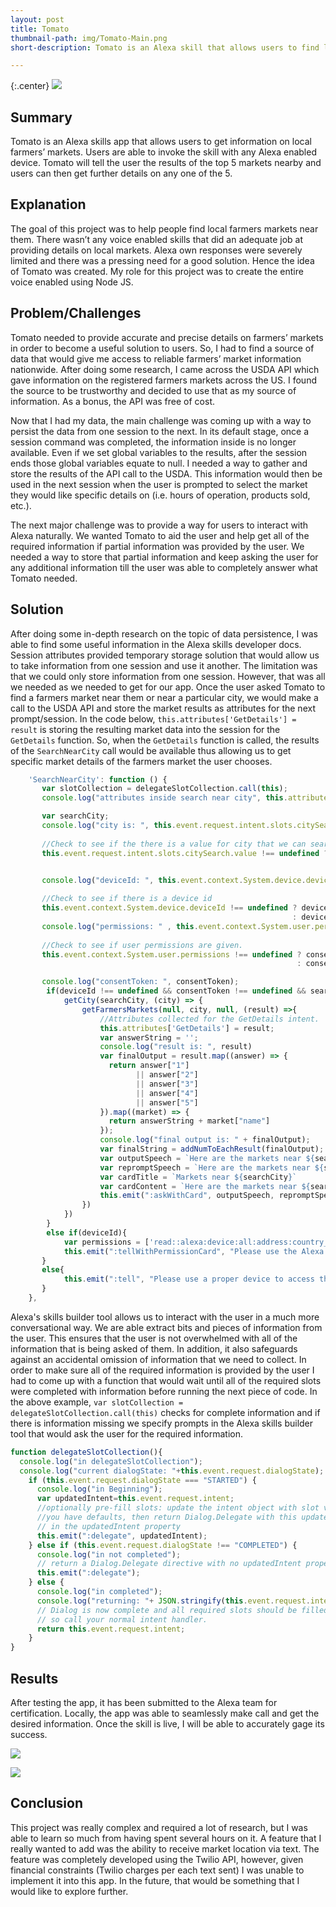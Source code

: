 ```yaml
---
layout: post
title: Tomato
thumbnail-path: img/Tomato-Main.png
short-description: Tomato is an Alexa skill that allows users to find local farmers market information.

---
```


{:.center}
![]({{site.baseurl}}/img/Tomato-Main.png)

## Summary

Tomato is an Alexa skills app that allows users to get information on local farmers’ markets. Users are able to invoke the skill with any Alexa enabled device. Tomato will tell the user the results of the top 5 markets nearby and users can then get further details on any one of the 5. 

## Explanation 

The goal of this project was to help people find local farmers markets near them. There wasn’t any voice enabled skills that did an adequate job at providing details on local markets. Alexa own responses were severely limited and there was a pressing need for a good solution. Hence the idea of Tomato was created. My role for this project was to create the entire voice enabled using Node JS. 

## Problem/Challenges

Tomato needed to provide accurate and precise details on farmers’ markets in order to become a useful solution to users. So, I had to find a source of data that would give me access to reliable farmers’ market information nationwide. After doing some research, I came across the USDA API which gave information on the registered farmers markets across the US. I found the source to be trustworthy and decided to use that as my source of information. As a bonus, the API was free of cost. 

Now that I had my data, the main challenge was coming up with a way to persist the data from one session to the next. In its default stage, once a session command was completed, the information inside is no longer available. Even if we set global variables to the results, after the session ends those global variables equate to null. I needed a way to gather and store the results of the API call to the USDA. This information would then be used in the next session when the user is prompted to select the market they would like specific details on (i.e. hours of operation, products sold, etc.). 

The next major challenge was to provide a way for users to interact with Alexa naturally. We wanted Tomato to aid the user and help get all of the required information if partial information was provided by the user. We needed a way to store that partial information and keep asking the user for any additional information till the user was able to completely answer what Tomato needed.  

## Solution

After doing some in-depth research on the topic of data persistence, I was able to find some useful information in the Alexa skills developer docs. Session attributes provided temporary storage solution that would allow us to take information from one session and use it another. The limitation was that we could only store information from one session. However, that was all we needed as we needed to get for our app. Once the user asked Tomato to find a farmers market near them or near a particular city, we would make a call to the USDA API and store the market results as attributes for the next prompt/session. In the code below, `this.attributes['GetDetails'] = result` is storing the resulting market data into the session for the `GetDetails` function. So, when the `GetDetails` function is called, the results of the `SearchNearCity` call would be available thus allowing us to get specific market details of the farmers market the user chooses.


```Javascript
	'SearchNearCity': function () {
       var slotCollection = delegateSlotCollection.call(this);
       console.log("attributes inside search near city", this.attributes['GetDetails'])

       var searchCity;
       console.log("city is: ", this.event.request.intent.slots.citySearch.value)
       
       //Check to see if the there is a value for city that we can search
       this.event.request.intent.slots.citySearch.value !== undefined ? searchCity = this.event.request.intent.slots.citySearch.value
                                                                      : searchCity = null;

       console.log("deviceId: ", this.event.context.System.device.deviceId);

       //Check to see if there is a device id
       this.event.context.System.device.deviceId !== undefined ? deviceId = this.event.context.System.device.deviceId
                                                               : deviceId = undefined;
       console.log("permissions: " , this.event.context.System.user.permissions);
       
       //Check to see if user permissions are given. 
       this.event.context.System.user.permissions !== undefined ? consentToken = this.event.context.System.user.permissions.consentToken 
                                                                : consentToken = undefined;

       console.log("consentToken: ", consentToken);
        if(deviceId !== undefined && consentToken !== undefined && searchCity !== undefined){
            getCity(searchCity, (city) => {
                getFarmersMarkets(null, city, null, (result) =>{
                    //Attributes collected for the GetDetails intent. 
                    this.attributes['GetDetails'] = result;
                    var answerString = '';
                    console.log("result is: ", result)
                    var finalOutput = result.map((answer) => {
                      return answer["1"]
                            || answer["2"]
                            || answer["3"]
                            || answer["4"]
                            || answer["5"]
                    }).map((market) => {
                      return answerString + market["name"] 
                    });
                    console.log("final output is: " + finalOutput);
                    var finalString = addNumToEachResult(finalOutput);
                    var outputSpeech = `Here are the markets near ${searchCity}: ${finalOutput}. Please tell me if you would like details on one. You can say something like, the first one.`
                    var repromptSpeech = `Here are the markets near ${searchCity}: ${finalOutput}. You can say something like, the first one.`
                    var cardTitle = `Markets near ${searchCity}`
                    var cardContent = `Here are the markets near ${searchCity}:\n ${finalString}`
                    this.emit(":askWithCard", outputSpeech, repromptSpeech, cardTitle, cardContent, null);
                })
            })               
        }
        else if(deviceId){
        	var permissions = ['read::alexa:device:all:address:country_and_postal_code']
            this.emit(":tellWithPermissionCard", "Please use the Alexa skills app to enable your location", permissions);
       }
       else{
            this.emit(":tell", "Please use a proper device to access this skill. Goodbye!")
       }  
    },
```
Alexa's skills builder tool allows us to interact with the user in a much more conversational way. We are able extract bits and pieces of information from the user. This ensures that the user is not overwhelmed with all of the information that is being asked of them. In addition, it also safeguards against an accidental omission of information that we need to collect. In order to make sure all of the required information is provided by the user I had to come up with a function that would wait until all of the required slots were completed with information before running the next piece of code. In the above example, `var slotCollection = delegateSlotCollection.call(this)` checks for complete information and if there is information missing we specify prompts in the Alexa skills builder tool that would ask the user for the required information.

```Javascript
function delegateSlotCollection(){
  console.log("in delegateSlotCollection");
  console.log("current dialogState: "+this.event.request.dialogState);
    if (this.event.request.dialogState === "STARTED") {
      console.log("in Beginning");
      var updatedIntent=this.event.request.intent;
      //optionally pre-fill slots: update the intent object with slot values for which
      //you have defaults, then return Dialog.Delegate with this updated intent
      // in the updatedIntent property
      this.emit(":delegate", updatedIntent);
    } else if (this.event.request.dialogState !== "COMPLETED") {
      console.log("in not completed");
      // return a Dialog.Delegate directive with no updatedIntent property.
      this.emit(":delegate");
    } else {
      console.log("in completed");
      console.log("returning: "+ JSON.stringify(this.event.request.intent));
      // Dialog is now complete and all required slots should be filled,
      // so call your normal intent handler.
      return this.event.request.intent;
    }
}
```

## Results 

After testing the app, it has been submitted to the Alexa team for certification. Locally, the app was able to seamlessly make call and get the desired information. Once the skill is live, I will be able to accurately gage its success. 

![]({{site.baseurl}}/img/Tomato-1.png)

![]({{site.baseurl}}/img/Tomato-2.png)

## Conclusion

This project was really complex and required a lot of research, but I was able to learn so much from having spent several hours on it. A feature that I really wanted to add was the ability to receive market location via text. The feature was completely developed using the Twilio API, however, given financial constraints (Twilio charges per each text sent) I was unable to implement it into this app. In the future, that would be something that I would like to explore further. 